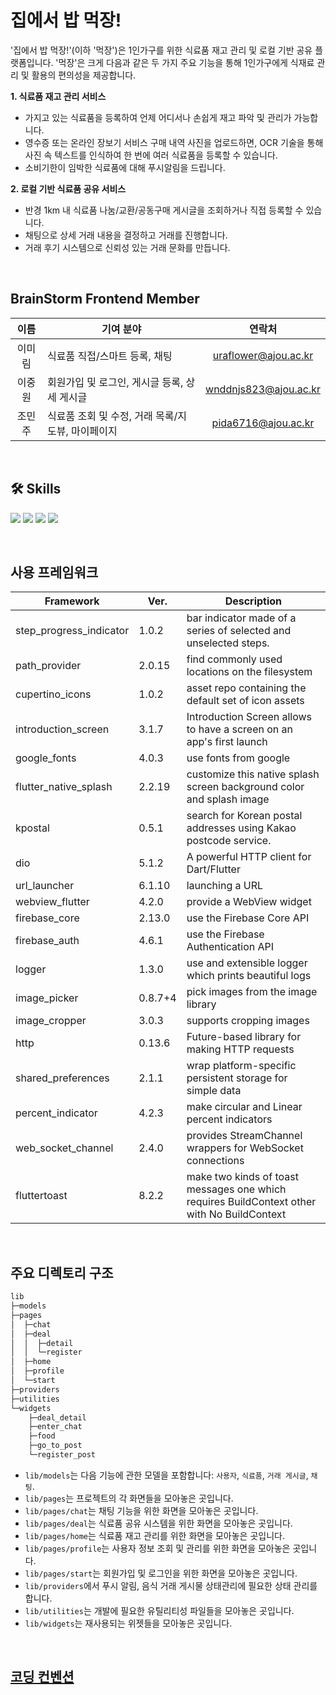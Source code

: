 # 집에서 밥 먹장!
'집에서 밥 먹장!'(이하 '먹장')은 1인가구를 위한 식료품 재고 관리 및 로컬 기반 공유 플랫폼입니다. '먹장'은 크게 다음과 같은 두 가지 주요 기능을 통해 1인가구에게 식재료 관리 및 활용의 편의성을 제공합니다.  

**1. 식료품 재고 관리 서비스**
  - 가지고 있는 식료품을 등록하여 언제 어디서나 손쉽게 재고 파악 및 관리가 가능합니다.
  - 영수증 또는 온라인 장보기 서비스 구매 내역 사진을 업로드하면, OCR 기술을 통해 사진 속 텍스트를 인식하여 한 번에 여러 식료품을 등록할 수 있습니다.
  - 소비기한이 임박한 식료품에 대해 푸시알림을 드립니다.
  
**2. 로컬 기반 식료품 공유 서비스**
  - 반경 1km 내 식료품 나눔/교환/공동구매 게시글을 조회하거나 직접 등록할 수 있습니다.
  - 채팅으로 상세 거래 내용을 결정하고 거래를 진행합니다.
  - 거래 후기 시스템으로 신뢰성 있는 거래 문화를 만듭니다.

<br/>

## BrainStorm Frontend Member
|이름|기여 분야|연락처|
|:---:|---|:---:|
|이미림|식료품 직접/스마트 등록, 채팅|uraflower@ajou.ac.kr|
|이중원|회원가입 및 로그인, 게시글 등록, 상세 게시글 |wnddnjs823@ajou.ac.kr|
|조민주|식료품 조회 및 수정, 거래 목록/지도뷰, 마이페이지|pida6716@ajou.ac.kr|

<br/>

## 🛠 Skills
<img src="https://img.shields.io/badge/flutter-02569B?style=flat&logo=flutter&logoColor=white"> <img src="https://img.shields.io/badge/dart-0175C2?style=flat&logo=Dart&logoColor=white"/> <img src="https://img.shields.io/badge/firebase-FFCA28?style=flat&logo=firebase&logoColor=white"> <img src="https://img.shields.io/badge/github-181717?style=flat&logo=github&logoColor=white">

<br/>

## 사용 프레임워크

|Framework |Ver.|Description|
|------|---|---|
|step_progress_indicator|1.0.2|bar indicator made of a series of selected and unselected steps.|
|path_provider|2.0.15|find commonly used locations on the filesystem|
|cupertino_icons|1.0.2|asset repo containing the default set of icon assets|
|introduction_screen|3.1.7|Introduction Screen allows to have a screen on an app's first launch|
|google_fonts|4.0.3|use fonts from google|
|flutter_native_splash|2.2.19|customize this native splash screen background color and splash image|
|kpostal|0.5.1|search for Korean postal addresses using Kakao postcode service.|
|dio|5.1.2|A powerful HTTP client for Dart/Flutter|
|url_launcher|6.1.10|launching a URL|
|webview_flutter|4.2.0|provide a WebView widget|
|firebase_core|2.13.0|use the Firebase Core API|
|firebase_auth|4.6.1|use the Firebase Authentication API|
|logger|1.3.0|use and extensible logger which prints beautiful logs|
|image_picker|0.8.7+4|pick images from the image library|
|image_cropper|3.0.3|supports cropping images|
|http|0.13.6|Future-based library for making HTTP requests|
|shared_preferences|2.1.1|wrap platform-specific persistent storage for simple data|
|percent_indicator|4.2.3|make circular and Linear percent indicators|
|web_socket_channel|2.4.0|provides StreamChannel wrappers for WebSocket connections|
|fluttertoast|8.2.2|make two kinds of toast messages one which requires BuildContext other with No BuildContext|

<br/>

## 주요 디렉토리 구조
```bash
lib
├─models
├─pages
│  ├─chat
│  ├─deal
│  │  ├─detail
│  │  └─register
│  ├─home
│  ├─profile
│  └─start
├─providers
├─utilities
└─widgets
    ├─deal_detail
    ├─enter_chat
    ├─food
    ├─go_to_post
    └─register_post
``` 

- `lib/models`는 다음 기능에 관한 모델을 포함합니다: `사용자`, `식료품`, `거래 게시글`, `채팅`.
- `lib/pages`는 프로젝트의 각 화면들을 모아놓은 곳입니다.
- `lib/pages/chat`는 채팅 기능을 위한 화면을 모아놓은 곳입니다.
- `lib/pages/deal`는 식료품 공유 시스템을 위한 화면을 모아놓은 곳입니다.
- `lib/pages/home`는 식료품 재고 관리를 위한 화면을 모아놓은 곳입니다.
- `lib/pages/profile`는 사용자 정보 조회 및 관리를 위한 화면을 모아놓은 곳입니다.
- `lib/pages/start`는 회원가입 및 로그인을 위한 화면을 모아놓은 곳입니다.
- `lib/providers`에서 푸시 알림, 음식 거래 게시물 상태관리에 필요한 상태 관리를 합니다.
- `lib/utilities`는 개발에 필요한 유틸리티성 파일들을 모아놓은 곳입니다.
- `lib/widgets`는 재사용되는 위젯들을 모아놓은 곳입니다.

<br/>

## [코딩 컨벤션](https://github.com/BrainStorm-sc21/BrainStorm-FE/wiki/Convention)


